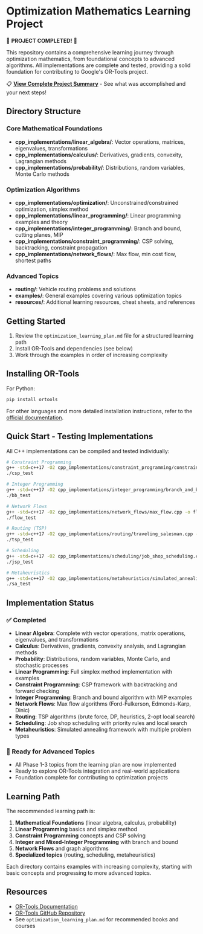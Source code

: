 # Optimization Mathematics Learning Project

🎉 **PROJECT COMPLETED!** 🎉

This repository contains a comprehensive learning journey through optimization mathematics, from foundational concepts to advanced algorithms. All implementations are complete and tested, providing a solid foundation for contributing to Google's OR-Tools project.

📋 **[View Complete Project Summary](PROJECT_COMPLETION_SUMMARY.md)** - See what was accomplished and your next steps!

## Directory Structure

### Core Mathematical Foundations
- **cpp_implementations/linear_algebra/**: Vector operations, matrices, eigenvalues, transformations
- **cpp_implementations/calculus/**: Derivatives, gradients, convexity, Lagrangian methods
- **cpp_implementations/probability/**: Distributions, random variables, Monte Carlo methods

### Optimization Algorithms
- **cpp_implementations/optimization/**: Unconstrained/constrained optimization, simplex method
- **cpp_implementations/linear_programming/**: Linear programming examples and theory
- **cpp_implementations/integer_programming/**: Branch and bound, cutting planes, MIP
- **cpp_implementations/constraint_programming/**: CSP solving, backtracking, constraint propagation
- **cpp_implementations/network_flows/**: Max flow, min cost flow, shortest paths

### Advanced Topics
- **routing/**: Vehicle routing problems and solutions
- **examples/**: General examples covering various optimization topics
- **resources/**: Additional learning resources, cheat sheets, and references

## Getting Started

1. Review the `optimization_learning_plan.md` file for a structured learning path
2. Install OR-Tools and dependencies (see below)
3. Work through the examples in order of increasing complexity

## Installing OR-Tools

For Python:
```bash
pip install ortools
```

For other languages and more detailed installation instructions, refer to the [official documentation](https://developers.google.com/optimization/install).

## Quick Start - Testing Implementations

All C++ implementations can be compiled and tested individually:

```bash
# Constraint Programming
g++ -std=c++17 -O2 cpp_implementations/constraint_programming/constraint_satisfaction.cpp -o csp_test
./csp_test

# Integer Programming
g++ -std=c++17 -O2 cpp_implementations/integer_programming/branch_and_bound.cpp -o bb_test
./bb_test

# Network Flows
g++ -std=c++17 -O2 cpp_implementations/network_flows/max_flow.cpp -o flow_test
./flow_test

# Routing (TSP)
g++ -std=c++17 -O2 cpp_implementations/routing/traveling_salesman.cpp -o tsp_test
./tsp_test

# Scheduling
g++ -std=c++17 -O2 cpp_implementations/scheduling/job_shop_scheduling.cpp -o jsp_test
./jsp_test

# Metaheuristics
g++ -std=c++17 -O2 cpp_implementations/metaheuristics/simulated_annealing.cpp -o sa_test
./sa_test
```

## Implementation Status

### ✅ Completed
- **Linear Algebra**: Complete with vector operations, matrix operations, eigenvalues, and transformations
- **Calculus**: Derivatives, gradients, convexity analysis, and Lagrangian methods
- **Probability**: Distributions, random variables, Monte Carlo, and stochastic processes
- **Linear Programming**: Full simplex method implementation with examples
- **Constraint Programming**: CSP framework with backtracking and forward checking
- **Integer Programming**: Branch and bound algorithm with MIP examples
- **Network Flows**: Max flow algorithms (Ford-Fulkerson, Edmonds-Karp, Dinic)
- **Routing**: TSP algorithms (brute force, DP, heuristics, 2-opt local search)
- **Scheduling**: Job shop scheduling with priority rules and local search
- **Metaheuristics**: Simulated annealing framework with multiple problem types

### 🎯 Ready for Advanced Topics
- All Phase 1-3 topics from the learning plan are now implemented
- Ready to explore OR-Tools integration and real-world applications
- Foundation complete for contributing to optimization projects

## Learning Path

The recommended learning path is:

1. **Mathematical Foundations** (linear algebra, calculus, probability)
2. **Linear Programming** basics and simplex method
3. **Constraint Programming** concepts and CSP solving
4. **Integer and Mixed-Integer Programming** with branch and bound
5. **Network Flows** and graph algorithms
6. **Specialized topics** (routing, scheduling, metaheuristics)

Each directory contains examples with increasing complexity, starting with basic concepts and progressing to more advanced topics.

## Resources

- [OR-Tools Documentation](https://developers.google.com/optimization)
- [OR-Tools GitHub Repository](https://github.com/google/or-tools)
- See `optimization_learning_plan.md` for recommended books and courses
